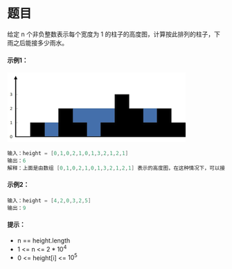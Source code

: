 # 题目
给定 n 个非负整数表示每个宽度为 1 的柱子的高度图，计算按此排列的柱子，下雨之后能接多少雨水。

#### 示例1：
![图片](../Images/0042.png)
```c++
输入：height = [0,1,0,2,1,0,1,3,2,1,2,1]
输出：6
解释：上面是由数组 [0,1,0,2,1,0,1,3,2,1,2,1] 表示的高度图，在这种情况下，可以接 6 个单位的雨水（蓝色部分表示雨水）。
```

#### 示例2：

```c++
输入：height = [4,2,0,3,2,5]
输出：9
```


#### 提示：

* n == height.length
* 1 <= n <= $2 * 10^4$
* 0 <= height[i] <= $10^5$